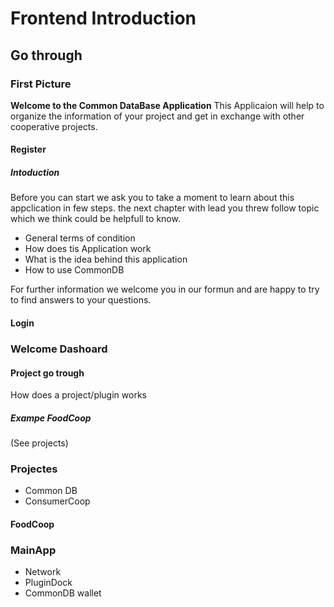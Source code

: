 # Frontend Introduction

## Go through

### First Picture

**Welcome to the Common DataBase Application**
This Applicaion will help to organize the information of your project and get in exchange with other cooperative projects.

#### Register

##### Intoduction

Before you can start we ask you to take a moment to learn about this appclication in few steps.
the next chapter with lead you threw follow topic which we think could be helpfull to know.

* General terms of condition
* How does tis Application work
* What is the idea behind this application
* How to use CommonDB

For further information we welcome you in our formun and are happy to try to find answers to your questions.

#### Login


### Welcome Dashoard

#### Project go trough

How does a project/plugin works

##### Exampe FoodCoop
(See projects)


### Projectes

* Common DB 
* ConsumerCoop

#### FoodCoop



 ### MainApp
 
 * Network
 * PluginDock
 * CommonDB wallet
 
